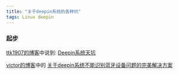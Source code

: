 ```yaml
---
title: "关于deepin系统的各种坑"
tags: Linux deepin 
---
```


### 起步
[ttk1907的博客](https://ttk1907.gitee.io/)中说到:
[Deepin系统天坑](https://ttk1907.gitee.io/2019/09/21/xiongdihui-deepin/)

[victor的博客](https://victorfengming.gitee.io/victorfengming_old/)中的
[关于deepin系统不能识别蓝牙设备问题的完美解决方案](https://victorfengming.gitee.io/victorfengming_old/2019/08/29/deepin-bluetooth/)